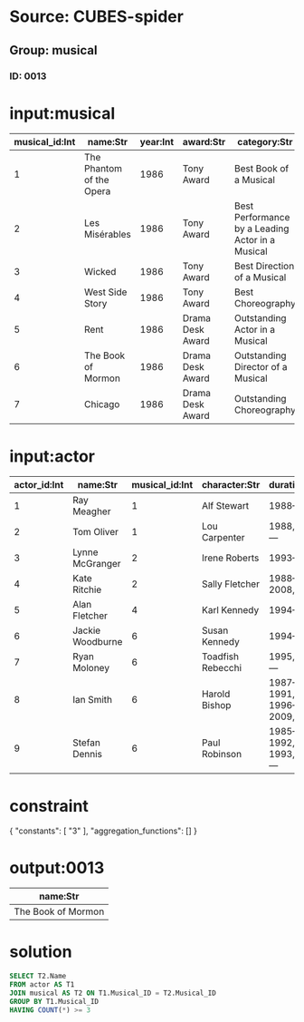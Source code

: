 # Source: CUBES-spider
## Group: musical
### ID: 0013

# input:musical

| musical_id:Int | name:Str | year:Int | award:Str | category:Str | nominee:Str | result:Str |
|---|---|---|---|---|---|---|
| 1 | The Phantom of the Opera | 1986 | Tony Award | Best Book of a Musical | Bob Fosse | Nominated |
| 2 | Les Misérables | 1986 | Tony Award | Best Performance by a Leading Actor in a Musical | Cleavant Derricks | Nominated |
| 3 | Wicked | 1986 | Tony Award | Best Direction of a Musical | Bob Fosse | Nominated |
| 4 | West Side Story | 1986 | Tony Award | Best Choreography | Bob Fosse | Won |
| 5 | Rent | 1986 | Drama Desk Award | Outstanding Actor in a Musical | Cleavant Derricks | Nominated |
| 6 | The Book of Mormon | 1986 | Drama Desk Award | Outstanding Director of a Musical | Bob Fosse | Nominated |
| 7 | Chicago | 1986 | Drama Desk Award | Outstanding Choreography | Bob Fosse | Won |

# input:actor

| actor_id:Int | name:Str | musical_id:Int | character:Str | duration:Str | age:Int |
|---|---|---|---|---|---|
| 1 | Ray Meagher | 1 | Alf Stewart | 1988— | 26 |
| 2 | Tom Oliver | 1 | Lou Carpenter | 1988, 1992— | 22 |
| 3 | Lynne McGranger | 2 | Irene Roberts | 1993— | 21 |
| 4 | Kate Ritchie | 2 | Sally Fletcher | 1988–2008, 2013 | 20 |
| 5 | Alan Fletcher | 4 | Karl Kennedy | 1994— | 20 |
| 6 | Jackie Woodburne | 6 | Susan Kennedy | 1994— | 20 |
| 7 | Ryan Moloney | 6 | Toadfish Rebecchi | 1995, 1996— | 18 |
| 8 | Ian Smith | 6 | Harold Bishop | 1987–1991, 1996–2009, 2011 | 17 |
| 9 | Stefan Dennis | 6 | Paul Robinson | 1985–1992, 1993, 2004— | 17 |

# constraint

{
  "constants": [
    "3"
  ],
  "aggregation_functions": []
}

# output:0013

| name:Str |
|---|
| The Book of Mormon |

# solution

```sql
SELECT T2.Name
FROM actor AS T1
JOIN musical AS T2 ON T1.Musical_ID = T2.Musical_ID
GROUP BY T1.Musical_ID
HAVING COUNT(*) >= 3
```
